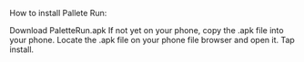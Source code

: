How to install Pallete Run:

Download PaletteRun.apk
If not yet on your phone, copy the .apk file into your phone.
Locate the .apk file on your phone file browser and open it.
Tap install.